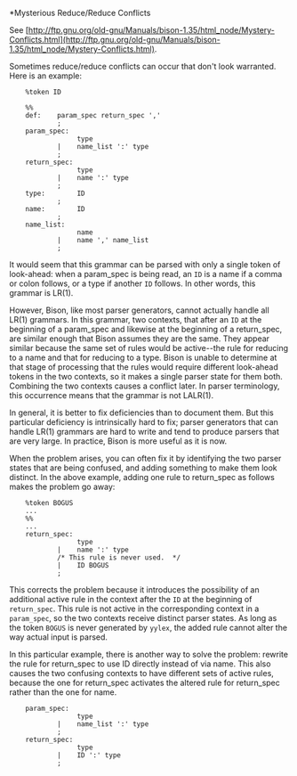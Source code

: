 *Mysterious Reduce/Reduce Conflicts

See [http://ftp.gnu.org/old-gnu/Manuals/bison-1.35/html_node/Mystery-Conflicts.html](http://ftp.gnu.org/old-gnu/Manuals/bison-1.35/html_node/Mystery-Conflicts.html).

Sometimes reduce/reduce conflicts can occur that don't look warranted. Here is an example: 

        %token ID

        %%
        def:    param_spec return_spec ','
                ;
        param_spec:
                     type
                |    name_list ':' type
                ;
        return_spec:
                     type
                |    name ':' type
                ;
        type:        ID
                ;
        name:        ID
                ;
        name_list:
                     name
                |    name ',' name_list
                ;

It would seem that this grammar can be parsed with only a single
token of look-ahead: when a param_spec is being read, an `ID` is a
name if a comma or colon follows, or a type if another `ID` follows.
In other words, this grammar is LR(1).

However, Bison, like most parser generators, cannot actually handle
all LR(1) grammars. In this grammar, two contexts, that after an
`ID` at the beginning of a param_spec and likewise at the beginning
of a return_spec, are similar enough that Bison assumes they are
the same. They appear similar because the same set of rules would
be active--the rule for reducing to a name and that for reducing
to a type. Bison is unable to determine at that stage of processing
that the rules would require different look-ahead tokens in the two
contexts, so it makes a single parser state for them both. Combining
the two contexts causes a conflict later. In parser terminology,
this occurrence means that the grammar is not LALR(1).

In general, it is better to fix deficiencies than to document them.
But this particular deficiency is intrinsically hard to fix; parser
generators that can handle LR(1) grammars are hard to write and
tend to produce parsers that are very large. In practice, Bison is
more useful as it is now.

When the problem arises, you can often fix it by identifying the
two parser states that are being confused, and adding something to
make them look distinct. In the above example, adding one rule to
return_spec as follows makes the problem go away:

        %token BOGUS
        ...
        %%
        ...
        return_spec:
                     type
                |    name ':' type
                /* This rule is never used.  */
                |    ID BOGUS
                ;

This corrects the problem because it introduces the possibility of
an additional active rule in the context after the `ID` at the
beginning of `return_spec`. This rule is not active in the corresponding
context in a `param_spec`, so the two contexts receive distinct
parser states. As long as the token `BOGUS` is never generated by
`yylex`, the added rule cannot alter the way actual input is parsed.

In this particular example, there is another way to solve the
problem: rewrite the rule for return_spec to use ID directly instead
of via name. This also causes the two confusing contexts to have
different sets of active rules, because the one for return_spec
activates the altered rule for return_spec rather than the one for
name.

        param_spec:
                     type
                |    name_list ':' type
                ;
        return_spec:
                     type
                |    ID ':' type
                ;
